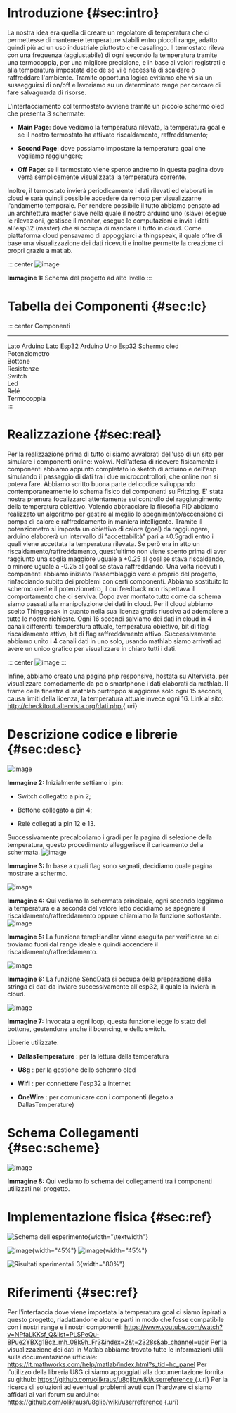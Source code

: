 # Introduzione {#sec:intro}

La nostra idea era quella di creare un regolatore di temperatura che ci
permettesse di mantenere temperature stabili entro piccoli range, adatto
quindi più ad un uso industriale piuttosto che casalingo. Il termostato
rileva con una frequenza (aggiustabile) di ogni secondo la temperatura
tramite una termocoppia, per una migliore precisione, e in base ai
valori registrati e alla temperatura impostata decide se vi è necessità
di scaldare o raffreddare l'ambiente. Tramite opportuna logica evitiamo
che vi sia un sussegguirsi di on/off e lavoriamo su un determinato range
per cercare di fare salvaguarda di risorse.

L'interfacciamento col termostato avviene tramite un piccolo schermo
oled che presenta 3 schermate:

-   **Main Page**: dove vediamo la temperatura rilevata, la temperatura
    goal e se il nostro termostato ha attivato riscaldamento,
    raffreddamento;

-   **Second Page**: dove possiamo impostare la temperatura goal che
    vogliamo raggiungere;

-   **Off Page**: se il termostato viene spento andremo in questa pagina
    dove verrà semplicemente visualizzata la temperatura corrente.

Inoltre, il termostato invierà periodicamente i dati rilevati ed
elaborati in cloud e sarà quindi possibile accedere da remoto per
visualizzarne l'andamento temporale. Per rendere possibile il tutto
abbiamo pensato ad un architettura master slave nella quale il nostro
arduino uno (slave) esegue le rilevazioni, gestisce il monitor, esegue
le computazioni e invia i dati all'esp32 (master) che si occupa di
mandare il tutto in cloud. Come piattaforma cloud pensavamo di
appoggiarci a thingspeak, il quale offre di base una visualizzazione dei
dati ricevuti e inoltre permette la creazione di propri grazie a matlab.

::: center
![image](images/schema.png)

**Immagine 1:** Schema del progetto ad alto livello
:::

# Tabella dei Componenti {#sec:lc}

::: center
  Componenti      
  --------------- ------------
  Lato Arduino    Lato Esp32
  Arduino Uno     Esp32
  Schermo oled    
  Potenziometro   
  Bottone         
  Resistenze      
  Switch          
  Led             
  Relé            
  Termocoppia     
:::

# Realizzazione {#sec:real}

Per la realizzazione prima di tutto ci siamo avvalorati dell'uso di un
sito per simulare i componenti online: wokwi. Nell'attesa di ricevere
fisicamente i componenti abbiamo appunto completato lo sketch di arduino
e dell'esp simulando il passaggio di dati tra i due microcontrollori,
che online non si poteva fare. Abbiamo scritto buona parte del codice
sviluppando contemporaneamente lo schema fisico dei componenti su
Fritzing. E' stata nostra premura focalizzarci attentamente sul
controllo del raggiungimento della temperatura obiettivo. Volendo
abbracciare la filosofia PID abbiamo realizzato un algoritmo per gestire
al meglio lo spegnimento/accensione di pompa di calore e raffreddamento
in maniera intelligente. Tramite il potenziometro si imposta un
obiettivo di calore (goal) da raggiungere, arduino elaborerà un
intervallo di "accettabilità" pari a ±0.5gradi entro i quali viene
accettata la temperatura rilevata. Se però era in atto un
riscaldamento/raffreddamento, quest'ultimo non viene spento prima di
aver raggiunto una soglia maggiore uguale a +0.25 al goal se stava
riscaldando, o minore uguale a -0.25 al goal se stava raffreddando. Una
volta ricevuti i componenti abbiamo iniziato l'assemblaggio vero e
proprio del progetto, rinfacciando subito dei problemi con certi
componenti. Abbiamo sostituito lo schermo oled e il potenziometro, il
cui feedback non rispettava il comportamento che ci serviva. Dopo aver
montato tutto come da schema siamo passati alla manipolazione dei dati
in cloud. Per il cloud abbiamo scelto Thingspeak in quanto nella sua
licenza gratis riusciva ad adempiere a tutte le nostre richieste. Ogni
16 secondi salviamo dei dati in cloud in 4 canali differenti:
temperatura attuale, temperatura obiettivo, bit di flag riscaldamento
attivo, bit di flag raffreddamento attivo. Successivamente abbiamo unito
i 4 canali dati in uno solo, usando mathlab siamo arrivati ad avere un
unico grafico per visualizzare in chiaro tutti i dati.

::: center
![image](images/grafico.jpg)
:::

Infine, abbiamo creato una pagina php responsive, hostata su Altervista,
per visualizzare comodamente da pc o smartphone i dati elaborati da
mathlab. Il frame della finestra di mathlab purtroppo si aggiorna solo
ogni 15 secondi, causa limiti della licenza, la temperatura attuale
invece ogni 16. Link al sito:
[http://checkitout.altervista.org/dati.php ](http://checkitout.altervista.org/dati.php ){.uri}

# Descrizione codice e librerie {#sec:desc}

![image](images/setup.PNG)

**Immagine 2:** Inizialmente settiamo i pin:

-   Switch collegatto a pin 2;

-   Bottone collegato a pin 4;

-   Relé collegati a pin 12 e 13.

Successivamente precalcoliamo i gradi per la pagina di selezione della
temperatura, questo procedimento alleggerisce il caricamento della
schermata. ![image](images/loop.PNG)

**Immagine 3:** In base a quali flag sono segnati, decidiamo quale
pagina mostrare a schermo.

![image](images/mainPage.PNG)

**Immagine 4:** Qui vediamo la schermata principale, ogni secondo
leggiamo la temperatura e a seconda del valore letto decidiamo se
spegnere il riscaldamento/raffreddamento oppure chiamiamo la funzione
sottostante. ![image](images/tempHandler.PNG)

**Immagine 5:** La funzione tempHandler viene eseguita per verificare se
ci troviamo fuori dal range ideale e quindi accendere il
riscaldamento/raffreddamento.

![image](images/sendData.PNG)

**Immagine 6:** La funzione SendData si occupa della preparazione della
stringa di dati da inviare successivamente all'esp32, il quale la
invierà in cloud.

![image](images/readButton.PNG)

**Immagine 7:** Invocata a ogni loop, questa funzione legge lo stato del
bottone, gestendone anche il bouncing, e dello switch.

Librerie utilizzate:

-   **DallasTemperature** : per la lettura della temperatura

-   **U8g** : per la gestione dello schermo oled

-   **Wifi** : per connettere l'esp32 a internet

-   **OneWire** : per comunicare con i componenti (legato a
    DallasTemperature)

# Schema Collegamenti {#sec:scheme}

![image](images/fritz.png)

**Immagine 8:** Qui vediamo lo schema dei collegamenti tra i componenti
utilizzati nel progetto.

# Implementazione fisica {#sec:ref}

![Schema dell'esperimento](schema.png){width="\\textwidth"}

![image](grafico.jpg){width="45%"} ![image](grafico.jpg){width="45%"}

![Risultati sperimentali 3](grafico.jpg){width="80%"}

# Riferimenti {#sec:ref}

Per l'interfaccia dove viene impostata la temperatura goal ci siamo
ispirati a questo progetto, riadattandone alcune parti in modo che fosse
compatibile con i nostri range e i nostri componenti:
<https://www.youtube.com/watch?v=NPfaLKKsf_Q&list=PLSPeQu-8Pue2YBXg1Bcz_mh_08k9h_Fr3&index=2&t=2328s&ab_channel=upir>
Per la visualizzazione dei dati in Matlab abbiamo trovato tutte le
informazioni utili sulla documentazione ufficiale:
<https://it.mathworks.com/help/matlab/index.html?s_tid=hc_panel> Per
l'utilizzo della libreria U8G ci siamo appoggiati alla documentazione
fornita su github:
[https://github.com/olikraus/u8glib/wiki/userreference ](https://github.com/olikraus/u8glib/wiki/userreference ){.uri}
Per la ricerca di soluzioni ad eventuali problemi avuti con l'hardware
ci siamo affidati ai vari forum su arduino:
[https://github.com/olikraus/u8glib/wiki/userreference ](https://github.com/olikraus/u8glib/wiki/userreference ){.uri}
